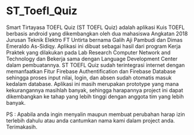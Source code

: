 # ST_Toefl_Quiz
Smart Tirtayasa TOEFL Quiz (ST TOEFL Quiz) adalah aplikasi Kuis TOEFL berbasis android yang dikembangkan oleh dua mahasiswa Angkatan 2018 Jurusan Teknik Elektro FT Untirta bernama Galih Aji Pambudi dan Dimas Emeraldo As-Sidiqy. Aplikasi ini dibuat sebagai hasil dari program Kerja Praktek yang dilakukan pada Lab Research Computer Network and Technology dan Bekerja sama dengan Language Development Center dalam pembuatannya. ST TOEFL Quiz sudah terintegrasi internet dengan memanfaatkan Fitur Firebase Authentification dan Firebase Database sehingga proses input nilai, login, dan absen sudah otomatis masuk kedalam database. Aplikasi ini masih merupakan prototype yang mana kekurangannya masihlah banyak, sehingga harapannya project ini dapat dikembangkan ke tahap yang lebih tinggi dengan anggota tim yang lebih banyak.

PS : Apabila anda ingin menyalin maupun membuat perubahan harap izin terlebih dahulu atau anda cantumkan nama kami dalam project anda. Terimakasih.
